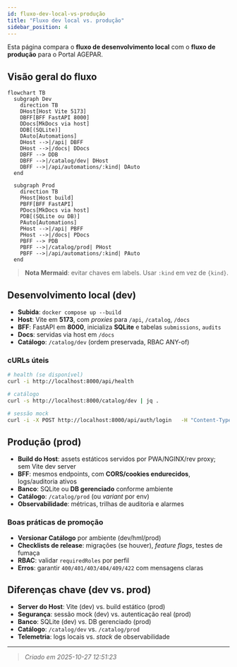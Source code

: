 ```yaml
---
id: fluxo-dev-local-vs-produção
title: "Fluxo dev local vs. produção"
sidebar_position: 4
---
```


Esta página compara o **fluxo de desenvolvimento local** com o **fluxo de produção** para o Portal AGEPAR.

## Visão geral do fluxo

```mermaid
flowchart TB
  subgraph Dev
    direction TB
    DHost[Host Vite 5173]
    DBFF[BFF FastAPI 8000]
    DDocs[MkDocs via host]
    DDB[(SQLite)]
    DAuto[Automations]
    DHost -->|/api| DBFF
    DHost -->|/docs| DDocs
    DBFF --> DDB
    DBFF -->|/catalog/dev| DHost
    DBFF -->|/api/automations/:kind| DAuto
  end

  subgraph Prod
    direction TB
    PHost[Host build]
    PBFF[BFF FastAPI]
    PDocs[MkDocs via host]
    PDB[(SQLite ou DB)]
    PAuto[Automations]
    PHost -->|/api| PBFF
    PHost -->|/docs| PDocs
    PBFF --> PDB
    PBFF -->|/catalog/prod| PHost
    PBFF -->|/api/automations/:kind| PAuto
  end
```

> **Nota Mermaid**: evitar chaves em labels. Usar `:kind` em vez de `{kind}`.

## Desenvolvimento local (dev)

- **Subida**: `docker compose up --build`
- **Host**: Vite em **5173**, com _proxies_ para `/api`, `/catalog`, `/docs`
- **BFF**: FastAPI em **8000**, inicializa **SQLite** e tabelas `submissions`, `audits`
- **Docs**: servidas via host em `/docs`
- **Catálogo**: `/catalog/dev` (ordem preservada, RBAC ANY-of)

### cURLs úteis

```bash
# health (se disponível)
curl -i http://localhost:8000/api/health

# catálogo
curl -s http://localhost:8000/catalog/dev | jq .

# sessão mock
curl -i -X POST http://localhost:8000/api/auth/login   -H "Content-Type: application/json"   -d '{"username":"dev","password":"dev"}'
```

## Produção (prod)

- **Build do Host**: assets estáticos servidos por PWA/NGINX/rev proxy; sem Vite dev server
- **BFF**: mesmos endpoints, com **CORS/cookies endurecidos**, logs/auditoria ativos
- **Banco**: SQLite ou **DB gerenciado** conforme ambiente
- **Catálogo**: `/catalog/prod` (ou _variant_ por env)
- **Observabilidade**: métricas, trilhas de auditoria e alarmes

### Boas práticas de promoção

- **Versionar Catálogo** por ambiente (dev/hml/prod)
- **Checklists de release**: migrações (se houver), _feature flags_, testes de fumaça
- **RBAC**: validar `requiredRoles` por perfil
- **Erros**: garantir `400/401/403/404/409/422` com mensagens claras

## Diferenças chave (dev vs. prod)

- **Server do Host**: Vite (dev) vs. build estático (prod)
- **Segurança**: sessão mock (dev) vs. autenticação real (prod)
- **Banco**: SQLite (dev) vs. DB gerenciado (prod)
- **Catálogo**: `/catalog/dev` vs. `/catalog/prod`
- **Telemetria**: logs locais vs. _stack_ de observabilidade

---

> _Criado em 2025-10-27 12:51:23_
